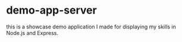 # demo-app-server

this is a showcase demo application I made for displaying my skills in Node.js and Express.
